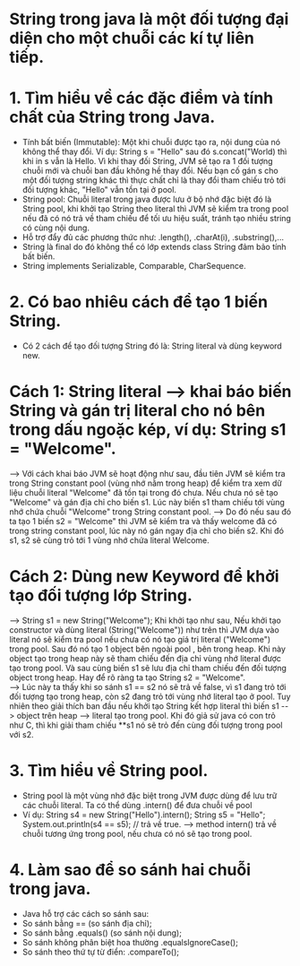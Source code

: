 # String trong java là một đối tượng đại diện cho một chuỗi các kí tự liên tiếp.

# 1. Tìm hiểu về các đặc điểm và tính chất của String trong Java.
- Tính bất biến (Immutable): Một khi chuỗi được tạo ra, nội dung của nó không thể thay đổi.
Ví dụ: String s = "Hello" sau đó s.concat("World) thì khi in s vẫn là Hello. Vì khi thay đối String, JVM sẽ tạo ra 1 đối tượng chuỗi mới và chuỗi ban đầu không hề thay đổi. Nếu bạn cố gán s cho một đối tượng string khác thì thực chất chỉ là thay đổi tham chiếu trỏ tới đối tượng khác, "Hello" vẫn tồn tại ở pool.
- String pool: Chuỗi literal trong java được lưu ở bộ nhớ đặc biệt đó là String pool, khi khởi tạo String theo literal thì JVM sẽ kiểm tra trong pool nếu đã có nó trả về tham chiếu để tối ưu hiệu suất, tránh tạo nhiều string có cùng nội dung. 
- Hỗ trợ đẩy đủ các phương thức như: .length(), .charAt(i), .substring(),...
- String là final do đó không thể có lớp extends class String đảm bảo tính bất biến.
- String implements Serializable, Comparable, CharSequence. 

# 2. Có bao nhiêu cách để tạo 1 biến String.
- Có 2 cách để tạo đối tượng String đó là: String literal và dùng keyword new.
# Cách 1: String literal --> khai báo biến String và gán trị literal cho nó bên trong dấu ngoặc kép, ví dụ: String s1 = "Welcome".
--> Với cách khai báo JVM sẽ hoạt động như sau, đầu tiên JVM sẽ kiểm tra trong String constant pool (vùng nhớ nằm trong heap) để kiểm tra xem dữ liệu chuỗi literal "Welcome" đã tồn tại trong đó chưa. Nếu chưa nó sẽ tạo "Welcome" và gán địa chỉ cho biến s1. Lúc này biến s1 tham chiếu tới vùng nhớ chứa chuỗi "Welcome" trong String constant pool. 
--> Do đó nếu sau đó ta tạo 1 biến s2 = "Welcome" thì JVM sẽ kiểm tra và thấy welcome đã có trong string constant pool, lúc này nó gán ngay địa chỉ cho biến s2. Khi đó s1, s2 sẽ cùng trỏ tới 1 vùng nhớ chứa literal Welcome.

# Cách 2: Dùng new Keyword để khởi tạo đối tượng lớp String.
--> String s1 = new String("Welcome");
Khi khởi tạo như sau, Nếu khởi tạo constructor và dùng literal (String("Welcome")) như trên thì JVM dựa vào literal nó sẽ kiểm tra pool nếu chưa có nó tạo giá trị literal ("Welcome") trong pool. Sau đó nó tạo 1 object bên ngoài pool , bên trong heap. Khi này object tạo trong heap này sẽ tham chiếu đến địa chỉ vùng nhớ literal được tạo trong pool. Và sau cùng biến s1 sẽ lưu địa chỉ tham chiếu đến đối tượng object trong heap. 
Hay để rõ ràng ta tạo String s2 = "Welcome".  
--> Lúc này ta thấy khi so sánh s1 == s2 nó sẽ trả về false,  vì s1 đang trỏ tới đối tượng tạo trong heap, còn s2 đang trỏ tới vùng nhớ literal tạo ở pool.
Tuy nhiên theo giải thích ban đầu nếu khởi tạo String kết hợp literal thì biến s1 --> object trên heap  --> literal tạo trong pool. Khi đó giả sử java có con trỏ như C, thì khi giải tham chiếu **s1 nó sẽ trỏ đến cùng đối tượng trong pool với s2.
# 3. Tìm hiểu về String pool.
- String pool là một vùng nhớ đặc biệt trong JVM được dùng để lưu trữ các chuỗi literal. Ta có thể dùng .intern() để đưa chuỗi về pool
- Ví dụ: String s4 = new String("Hello").intern();
String s5 = "Hello";
System.out.println(s4 == s5); // trả về true.
--> method intern() trả về chuỗi tương ứng trong pool, nếu chưa có nó sẽ tạo trong pool.
# 4. Làm sao để so sánh hai chuỗi trong java.
- Java hỗ trợ các cách so sánh sau:
- So sánh bằng == (so sánh địa chỉ);
- So sánh bằng .equals() (so sánh nội dung);
- So sánh không phân biệt hoa thường .equalsIgnoreCase();
- So sánh theo thứ tự từ điển: .compareTo();